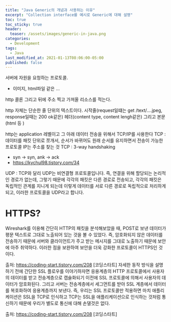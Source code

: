 ```yaml
---
title: "Java Generic의 개념과 사용하는 이유"
excerpt: "Collection interface를 예시로 Generic에 대해 설명"
toc: true
toc_sticky: true
header:
  teaser: /assets/images/generic-in-java.png
categories:
  - Development 
tags:
  - Java
last_modified_at: 2021-01-13T08:06:00-05:00
published: false
---
```


서버에 자원을 요청하는 프로토콜.
- 이미지, html파일 같은 ...

http 콜론 그리고 뒤에 주소 찍고 가져올 리소스를 적는다.

http 자체는 단순한 줄 단위의 텍스트이다.
시작줄(request일떄는 get /text/....jpeg, response일때는 200 ok같은)
헤더(content type, content lengh같은)
그리고 본문(html 등 )

http는 application 레벨이고 그 아래
데이터 전송을 위해서 TCP/IP를 사용한다
TCP : 데이터를 패킷 단위로 쪼개서, 순서가 바뀌어도 원래 순서를 유지하면서 전송이 가능한 프로토콜 
IP는 주소를 찾는 것
TCP : 3-way handshaking
- syn -> syn, ank -> ack
- https://kychul98.tistory.com/34



UDP : 
TCP와 달리 UDP는 비연결형 프로토콜입니다. 즉, 연결을 위해 할당되는 논리적인 경로가 없는데, 
그렇기 때문에 각각의 패킷은 다른 경로로 전송되고, 각각의 패킷은 독립적인 관계를 지니게 되는데 이렇게 데이터를 서로
다른 경로로 독립적으로 처리하게 되고, 이러한 프로토콜을 UDP라고 합니다. 


# HTTPS?
Wireshark를 이용해 간단히 HTTP의 패킷을 분석해보았을 때, POST로 보낸 데이터가 평문 텍스트로 그대로 노출되어 있는 것을 볼 수 있었다. 즉, 암호화되지 않은 데이터를 전송하기 때문에 서버와 클라이언트가 주고 받는 메시지를 그대로 노출하기 때문에 보안에 아주 취약하다. 이러한 점을 보완하여 보안을 더욱 강화한 프로토콜이 HTTPS인 것이다. 

출처: https://coding-start.tistory.com/208 [코딩스타트]
자세한 동작 방식을 설명하기 전에 간단한 SSL 플로우를 이야기하자면 응용계층의 HTTP 프로토콜에서 사용자의 데이터를 받고 전송계층으로 캡슐화되기 이전에 SSL 프로토콜에 의해서 사용자의 데이터가 암호화된다. 그리고 서버는 전송계층에서 세그먼트를 받아 SSL 계층에서 데이터를 복호화하여 응용계층까지 보낸다. 즉, 우리는 SSL 프로토콜만 적용하면 마치 애플리케이션은 SSL을 TCP로 인식하고 TCP는 SSL을 애플리케이션으로 인식하는 것처럼 통신하기 때문에 우리가 별도로 통신에 대해 손댈것은 없다.

출처: https://coding-start.tistory.com/208 [코딩스타트]